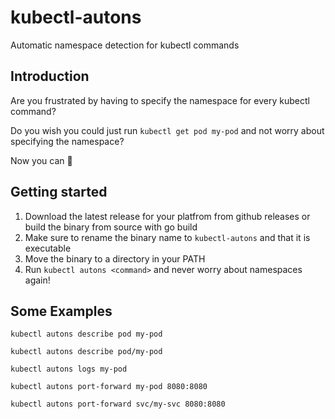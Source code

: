 # kubectl-autons

Automatic namespace detection for kubectl commands

## Introduction

Are you frustrated by having to specify the namespace for every kubectl command?

Do you wish you could just run `kubectl get pod my-pod` and not worry about specifying the namespace?

Now you can :name_badge:

## Getting started

1. Download the latest release for your platfrom from github releases or build the binary from source with go build
2. Make sure to rename the binary name to `kubectl-autons` and that it is executable
2. Move the binary to a directory in your PATH
3. Run `kubectl autons <command>` and never worry about namespaces again!

## Some Examples

```base
kubectl autons describe pod my-pod
```

```base
kubectl autons describe pod/my-pod
```

```base
kubectl autons logs my-pod
```

```base
kubectl autons port-forward my-pod 8080:8080
```

```base
kubectl autons port-forward svc/my-svc 8080:8080
```
